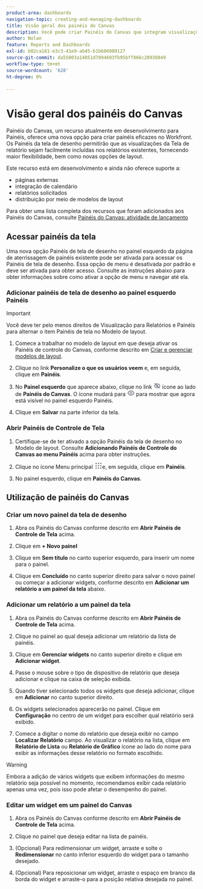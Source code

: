 ```yaml
---
product-area: dashboards
navigation-topic: creating-and-managing-dashboards
title: Visão geral dos painéis do Canvas
description: Você pode criar Painéis do Canvas que integram visualizações do Reporting Canvas a relatórios tradicionais e apresentam novas opções de layout.
author: Nolan
feature: Reports and Dashboards
exl-id: b02ca181-e3c3-41e9-ab45-b1b606909127
source-git-commit: da55003a14851d7894693fb95bff866c20938849
workflow-type: tm+mt
source-wordcount: '628'
ht-degree: 0%

---
```


# Visão geral dos painéis do Canvas

Painéis do Canvas, um recurso atualmente em desenvolvimento para Painéis, oferece uma nova opção para criar painéis eficazes no Workfront. Os Painéis da tela de desenho permitirão que as visualizações da Tela de relatório sejam facilmente incluídas nos relatórios existentes, fornecendo maior flexibilidade, bem como novas opções de layout.

Este recurso está em desenvolvimento e ainda não oferece suporte a:
* páginas externas
* integração de calendário
* relatórios solicitados
* distribuição por meio de modelos de layout

Para obter uma lista completa dos recursos que foram adicionados aos Painéis do Canvas, consulte [Painéis do Canvas: atividade de lançamento](/help/quicksilver/product-announcements/betas/canvas-dashboards-beta/canvas-dashboards-release-activity.md)

## Acessar painéis da tela

Uma nova opção Painéis de tela de desenho no painel esquerdo da página de aterrissagem de painéis existente pode ser ativada para acessar os Painéis de tela de desenho. Essa opção de menu é desativada por padrão e deve ser ativada para obter acesso. Consulte as instruções abaixo para obter informações sobre como ativar a opção de menu e navegar até ela.

### Adicionar painéis de tela de desenho ao painel esquerdo Painéis

>[!IMPORTANT]
>
>Você deve ter pelo menos direitos de Visualização para Relatórios e Painéis para alternar o item Painéis de tela no Modelo de layout.

1. Comece a trabalhar no modelo de layout em que deseja ativar os Painéis de controle do Canvas, conforme descrito em [Criar e gerenciar modelos de layout](../../../administration-and-setup/customize-workfront/use-layout-templates/create-and-manage-layout-templates.md).

1. Clique no link **Personalize o que os usuários veem** e, em seguida, clique em **Painéis**.

1. No **Painel esquerdo** que aparece abaixo, clique no link ![](assets/delete-secondary-nav-item.png) ícone ao lado de **Painéis do Canvas**. O ícone mudará para ![](assets/add-secondary-nav-item.png) para mostrar que agora está visível no painel esquerdo Painéis.

1. Clique em **Salvar** na parte inferior da tela.

### Abrir Painéis de Controle de Tela

1. Certifique-se de ter ativado a opção Painéis da tela de desenho no Modelo de layout. Consulte **Adicionando Painéis de Controle do Canvas ao menu Painéis** acima para obter instruções.

1. Clique no ícone Menu principal ![](assets/main-menu-icon.png)e, em seguida, clique em **Painéis**.

1. No painel esquerdo, clique em **Painéis do Canvas**.

## Utilização de painéis do Canvas

### Criar um novo painel da tela de desenho

1. Abra os Painéis do Canvas conforme descrito em **Abrir Painéis de Controle de Tela** acima.

1. Clique em **+ Novo painel**

1. Clique em **Sem título** no canto superior esquerdo, para inserir um nome para o painel.

1. Clique em **Concluído** no canto superior direito para salvar o novo painel ou começar a adicionar widgets, conforme descrito em **Adicionar um relatório a um painel da tela** abaixo.

### Adicionar um relatório a um painel da tela

1. Abra os Painéis do Canvas conforme descrito em **Abrir Painéis de Controle de Tela** acima.

1. Clique no painel ao qual deseja adicionar um relatório da lista de painéis.

1. Clique em **Gerenciar widgets** no canto superior direito e clique em **Adicionar widget**.

1. Passe o mouse sobre o tipo de dispositivo de relatório que deseja adicionar e clique na caixa de seleção exibida.

1. Quando tiver selecionado todos os widgets que deseja adicionar, clique em **Adicionar** no canto superior direito.

1. Os widgets selecionados aparecerão no painel. Clique em **Configuração** no centro de um widget para escolher qual relatório será exibido.

1. Comece a digitar o nome do relatório que deseja exibir no campo **Localizar Relatório** campo. Ao visualizar o relatório na lista, clique em **Relatório de Lista** ou **Relatório de Gráfico** ícone ao lado do nome para exibir as informações desse relatório no formato escolhido.

>[!WARNING]
> Embora a adição de vários widgets que exibem informações do mesmo relatório seja possível no momento, recomendamos exibir cada relatório apenas uma vez, pois isso pode afetar o desempenho do painel.

### Editar um widget em um painel do Canvas

1. Abra os Painéis do Canvas conforme descrito em **Abrir Painéis de Controle de Tela** acima.

1. Clique no painel que deseja editar na lista de painéis.

1. (Opcional) Para redimensionar um widget, arraste e solte o **Redimensionar** no canto inferior esquerdo do widget para o tamanho desejado.

1. (Opcional) Para reposicionar um widget, arraste o espaço em branco da borda do widget e arraste-o para a posição relativa desejada no painel.
